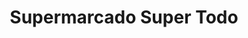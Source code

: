 ---
title: "Supermarcado Super Todo"
url: /coyhaique/supermarcado-super-todo/
shop: supermercado
---